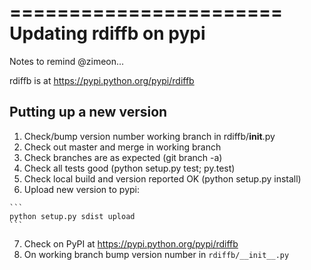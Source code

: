 =======================
Updating rdiffb on pypi
=======================

Notes to remind @zimeon...

rdiffb is at <https://pypi.python.org/pypi/rdiffb>

Putting up a new version
------------------------

  1. Check/bump version number working branch in rdiffb/__init__.py
  2. Check out master and merge in working branch
  3. Check branches are as expected (git branch -a)
  4. Check all tests good (python setup.py test; py.test)
  5. Check local build and version reported OK (python setup.py install)
  6. Upload new version to pypi:

    ```
    python setup.py sdist upload
    ```

  7. Check on PyPI at <https://pypi.python.org/pypi/rdiffb>
  8. On working branch bump version number in `rdiffb/__init__.py`
